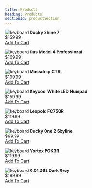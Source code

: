 ```yaml
---
title: Products
heading: Products
sectionId: productSection
---
```

![keyboard](ui/images/duckyshine7.jpg)
__Ducky Shine 7__  
$159.99  
[Add To Cart](#)

![keyboard](ui/images/das.png)
__Das Model 4 Professional__  
$169.99  
[Add To Cart](#)

![keyboard](ui/images/dropctrl.png)
__Massdrop CTRL__  
$199.99  
[Add To Cart](#)

![keyboard](ui/images/keycool.jpg)
__Keycool White LED Numpad__  
$159.99  
[Add To Cart](#)

![keyboard](ui/images/leopold.jpg)
__Leopold FC750R__  
$119.99  
[Add To Cart](#)

![keyboard](ui/images/duckyone2.jpg)
__Ducky One 2 Skyline__  
$99.99  
[Add To Cart](#)

![keyboard](ui/images/vortex.jpg)
__Vortex POK3R__  
$119.99  
[Add To Cart](#)

![keyboard](ui/images/zeroone.jpg)
__0.01 Z62 Dark Grey__  
$199.99  
[Add To Cart](#)


<!-- TWO SPACES IN MD IS A LINE BREAK WOW -->